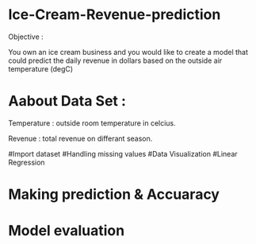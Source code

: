 # Ice-Cream-Revenue-prediction

Objective : 

You own an ice cream business and you would like to create a model that could predict the 
daily revenue in dollars based on the outside air temperature (degC)

# Aabout Data Set : 
Temperature : outside room temperature in celcius.

Revenue : total revenue on differant season.

#Import dataset
#Handling missing values 
#Data Visualization
#Linear Regression
# Making prediction & Accuaracy
# Model evaluation

